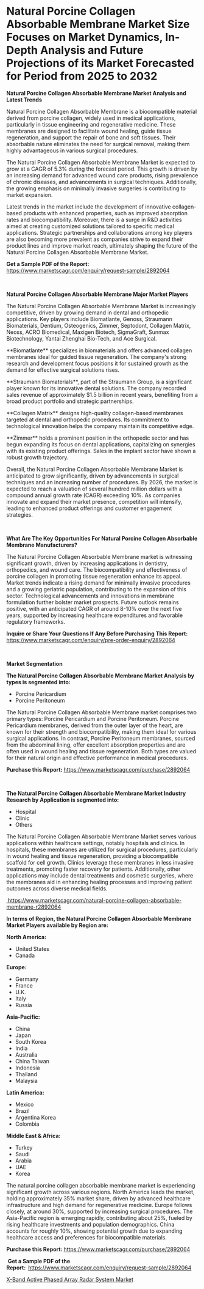 <p><h1>Natural Porcine Collagen Absorbable Membrane Market Size Focuses on Market Dynamics, In-Depth Analysis and Future Projections of its Market Forecasted for Period from 2025 to 2032</h1></p><p><strong>Natural Porcine Collagen Absorbable Membrane Market Analysis and Latest Trends</strong></p>
<p><p>Natural Porcine Collagen Absorbable Membrane is a biocompatible material derived from porcine collagen, widely used in medical applications, particularly in tissue engineering and regenerative medicine. These membranes are designed to facilitate wound healing, guide tissue regeneration, and support the repair of bone and soft tissues. Their absorbable nature eliminates the need for surgical removal, making them highly advantageous in various surgical procedures.</p><p>The Natural Porcine Collagen Absorbable Membrane Market is expected to grow at a CAGR of 5.3% during the forecast period. This growth is driven by an increasing demand for advanced wound care products, rising prevalence of chronic diseases, and advancements in surgical techniques. Additionally, the growing emphasis on minimally invasive surgeries is contributing to market expansion. </p><p>Latest trends in the market include the development of innovative collagen-based products with enhanced properties, such as improved absorption rates and biocompatibility. Moreover, there is a surge in R&D activities aimed at creating customized solutions tailored to specific medical applications. Strategic partnerships and collaborations among key players are also becoming more prevalent as companies strive to expand their product lines and improve market reach, ultimately shaping the future of the Natural Porcine Collagen Absorbable Membrane Market.</p></p>
<p><strong>Get a Sample PDF of the Report:&nbsp;</strong> <a href="https://www.marketscagr.com/enquiry/request-sample/2892064?utm_campaign=2876&utm_medium=2&utm_source=Github&utm_content=ia&utm_term=15032025&utm_id=natural-porcine-collagen-absorbable-membrane">https://www.marketscagr.com/enquiry/request-sample/2892064</a></p>
<p>&nbsp;</p>
<p><strong>Natural Porcine Collagen Absorbable Membrane Major Market Players</strong></p>
<p><p>The Natural Porcine Collagen Absorbable Membrane Market is increasingly competitive, driven by growing demand in dental and orthopedic applications. Key players include Biomatlante, Genoss, Straumann Biomaterials, Dentium, Osteogenics, Zimmer, Septodont, Collagen Matrix, Neoss, ACRO Biomedical, Maxigen Biotech, SigmaGraft, Sunmax Biotechnology, Yantai Zhenghai Bio-Tech, and Ace Surgical.</p><p>**Biomatlante** specializes in biomaterials and offers advanced collagen membranes ideal for guided tissue regeneration. The company's strong research and development focus positions it for sustained growth as the demand for effective surgical solutions rises.</p><p>**Straumann Biomaterials**, part of the Straumann Group, is a significant player known for its innovative dental solutions. The company recorded sales revenue of approximately $1.5 billion in recent years, benefiting from a broad product portfolio and strategic partnerships.</p><p>**Collagen Matrix** designs high-quality collagen-based membranes targeted at dental and orthopedic procedures. Its commitment to technological innovation helps the company maintain its competitive edge. </p><p>**Zimmer** holds a prominent position in the orthopedic sector and has begun expanding its focus on dental applications, capitalizing on synergies with its existing product offerings. Sales in the implant sector have shown a robust growth trajectory.</p><p>Overall, the Natural Porcine Collagen Absorbable Membrane Market is anticipated to grow significantly, driven by advancements in surgical techniques and an increasing number of procedures. By 2026, the market is expected to reach a valuation of several hundred million dollars with a compound annual growth rate (CAGR) exceeding 10%. As companies innovate and expand their market presence, competition will intensify, leading to enhanced product offerings and customer engagement strategies.</p></p>
<p>&nbsp;</p>
<p><strong>What Are The Key Opportunities For Natural Porcine Collagen Absorbable Membrane Manufacturers?</strong></p>
<p><p>The Natural Porcine Collagen Absorbable Membrane market is witnessing significant growth, driven by increasing applications in dentistry, orthopedics, and wound care. The biocompatibility and effectiveness of porcine collagen in promoting tissue regeneration enhance its appeal. Market trends indicate a rising demand for minimally invasive procedures and a growing geriatric population, contributing to the expansion of this sector. Technological advancements and innovations in membrane formulation further bolster market prospects. Future outlook remains positive, with an anticipated CAGR of around 8-10% over the next five years, supported by increasing healthcare expenditures and favorable regulatory frameworks.</p></p>
<p><strong>Inquire or Share Your Questions If Any Before Purchasing This Report:</strong> <a href="https://www.marketscagr.com/enquiry/pre-order-enquiry/2892064?utm_campaign=2876&utm_medium=2&utm_source=Github&utm_content=ia&utm_term=15032025&utm_id=natural-porcine-collagen-absorbable-membrane">https://www.marketscagr.com/enquiry/pre-order-enquiry/2892064</a></p>
<p>&nbsp;</p>
<p><strong>Market Segmentation</strong></p>
<p><strong>The Natural Porcine Collagen Absorbable Membrane Market Analysis by types is segmented into:</strong></p>
<p><ul><li> Porcine Pericardium</li><li>Porcine Peritoneum </li></ul></p>
<p><p>The Natural Porcine Collagen Absorbable Membrane market comprises two primary types: Porcine Pericardium and Porcine Peritoneum. Porcine Pericardium membranes, derived from the outer layer of the heart, are known for their strength and biocompatibility, making them ideal for various surgical applications. In contrast, Porcine Peritoneum membranes, sourced from the abdominal lining, offer excellent absorption properties and are often used in wound healing and tissue regeneration. Both types are valued for their natural origin and effective performance in medical procedures.</p></p>
<p><strong>Purchase this Report:&nbsp;</strong><a href="https://www.marketscagr.com/purchase/2892064?utm_campaign=2876&utm_medium=2&utm_source=Github&utm_content=ia&utm_term=15032025&utm_id=natural-porcine-collagen-absorbable-membrane">https://www.marketscagr.com/purchase/2892064</a></p>
<p>&nbsp;</p>
<p><strong>The Natural Porcine Collagen Absorbable Membrane Market Industry Research by Application is segmented into:</strong></p>
<p><ul><li> Hospital</li><li>Clinic</li><li>Others </li></ul></p>
<p><p>The Natural Porcine Collagen Absorbable Membrane Market serves various applications within healthcare settings, notably hospitals and clinics. In hospitals, these membranes are utilized for surgical procedures, particularly in wound healing and tissue regeneration, providing a biocompatible scaffold for cell growth. Clinics leverage these membranes in less invasive treatments, promoting faster recovery for patients. Additionally, other applications may include dental treatments and cosmetic surgeries, where the membranes aid in enhancing healing processes and improving patient outcomes across diverse medical fields.</p></p>
<p><a href="https://www.marketscagr.com/natural-porcine-collagen-absorbable-membrane-r2892064?utm_campaign=2876&utm_medium=2&utm_source=Github&utm_content=ia&utm_term=15032025&utm_id=natural-porcine-collagen-absorbable-membrane">&nbsp;https://www.marketscagr.com/natural-porcine-collagen-absorbable-membrane-r2892064</a></p>
<p><strong>In terms of Region, the Natural Porcine Collagen Absorbable Membrane Market Players available by Region are:</strong></p>
<p>
    <p> <strong> North America: </strong>
        <ul>
            <li>United States</li>
            <li>Canada</li>
        </ul>
        </p> 
    <p> <strong> Europe: </strong>
        <ul>
            <li>Germany</li>
            <li>France</li>
            <li>U.K.</li>
            <li>Italy</li>
            <li>Russia</li>
        </ul>
        </p> 
    <p> <strong> Asia-Pacific: </strong>
        <ul>
            <li>China</li>
            <li>Japan</li>
            <li>South Korea</li>
            <li>India</li>
            <li>Australia</li>
            <li>China Taiwan</li>
            <li>Indonesia</li>
            <li>Thailand</li>
            <li>Malaysia</li>
        </ul>
        </p> 
    <p> <strong> Latin America: </strong>
        <ul>
            <li>Mexico</li>
            <li>Brazil</li>
            <li>Argentina Korea</li>
            <li>Colombia</li>
        </ul>
        </p> 
    <p> <strong> Middle East & Africa: </strong>
        <ul>
            <li>Turkey</li>
            <li>Saudi</li>
            <li>Arabia</li>
            <li>UAE</li>
            <li>Korea</li>
        </ul>
    </p>
    </p>
<p><p>The natural porcine collagen absorbable membrane market is experiencing significant growth across various regions. North America leads the market, holding approximately 35% market share, driven by advanced healthcare infrastructure and high demand for regenerative medicine. Europe follows closely, at around 30%, supported by increasing surgical procedures. The Asia-Pacific region is emerging rapidly, contributing about 25%, fueled by rising healthcare investments and population demographics. China accounts for roughly 10%, showing potential growth due to expanding healthcare access and preferences for biocompatible materials.</p></p>
<p><strong>Purchase this Report: </strong><a href="https://www.marketscagr.com/purchase/2892064?utm_campaign=2876&utm_medium=2&utm_source=Github&utm_content=ia&utm_term=15032025&utm_id=natural-porcine-collagen-absorbable-membrane">https://www.marketscagr.com/purchase/2892064</a></p>
<p>&nbsp;<strong>Get a Sample PDF of the Report:&nbsp;&nbsp;</strong><a href="https://www.marketscagr.com/enquiry/request-sample/2892064?utm_campaign=2876&utm_medium=2&utm_source=Github&utm_content=ia&utm_term=15032025&utm_id=natural-porcine-collagen-absorbable-membrane">https://www.marketscagr.com/enquiry/request-sample/2892064</a></p>
<p><strong></strong></p>
<p><p><a href="https://github.com/penglatilles/Market-Research-Report-List-1/blob/main/x-band-active-phased-array-radar-system-market.md?utm_campaign=2876&utm_medium=2&utm_source=Github&utm_content=ia&utm_term=15032025&utm_id=natural-porcine-collagen-absorbable-membrane">X-Band Active Phased Array Radar System Market</a></p></p>